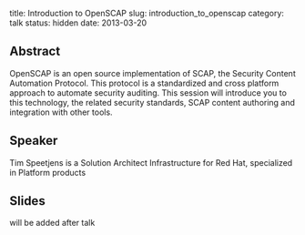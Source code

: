 title: Introduction to OpenSCAP 
slug: introduction_to_openscap
category: talk
status: hidden
date: 2013-03-20

Abstract
---------

OpenSCAP is an open source implementation of SCAP, the Security Content
Automation Protocol.
This protocol is a standardized and cross platform approach to automate
security auditing.
This session will introduce you to this technology, the related security
standards, SCAP content authoring and integration with other tools.

Speaker
-------

Tim Speetjens is a Solution Architect Infrastructure for Red Hat, specialized
in Platform products

Slides
------
will be added after talk
